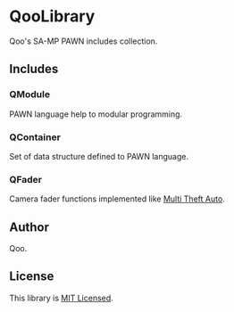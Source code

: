 # QooLibrary
Qoo's SA-MP PAWN includes collection.

## Includes
### QModule
PAWN language help to modular programming.

### QContainer
Set of data structure defined to PAWN language.

### QFader
Camera fader functions implemented like [Multi Theft Auto](https://wiki.multitheftauto.com/wiki/FadeCamera).

## Author
Qoo.

## License
This library is [MIT Licensed](LICENSE).

